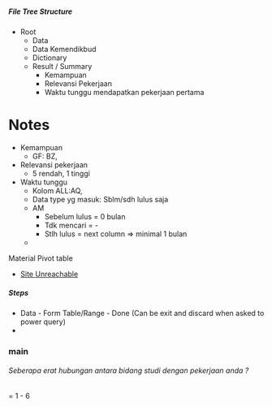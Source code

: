 ##### File Tree Structure
- Root
	- Data
	- Data Kemendikbud
	- Dictionary
	- Result / Summary
		- Kemampuan
		- Relevansi Pekerjaan
		- Waktu tunggu mendapatkan pekerjaan pertama

# Notes
- Kemampuan
	- GF: BZ, 
- Relevansi pekerjaan
	- 5 rendah, 1 tinggi
- Waktu tunggu
	- Kolom ALL:AQ, 
	- Data type yg masuk: Sblm/sdh lulus saja
	- AM
		- Sebelum lulus = 0 bulan
		- Tdk mencari = -
		- Stlh lulus = next column => minimal 1 bulan
	- 

Material
Pivot table
- [Site Unreachable](https://www.youtube.com/watch?v=RM8T1eYBjQY)
##### Steps
- Data - Form Table/Range - Done (Can be exit and discard when asked to power query)
- 
### main
###### Seberapa erat hubungan antara bidang studi dengan pekerjaan anda ?
= 1 - 6
